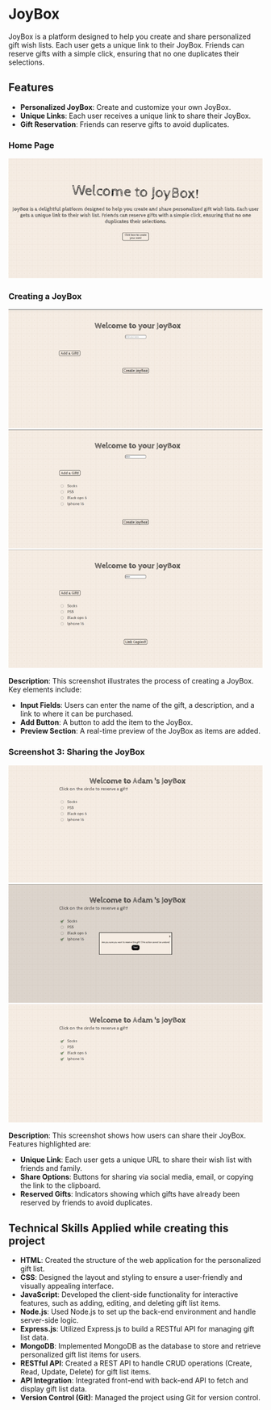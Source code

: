 # JoyBox

JoyBox is a platform designed to help you create and share personalized gift wish lists. Each user gets a unique link to their JoyBox. Friends can reserve gifts with a simple click, ensuring that no one duplicates their selections.

## Features

- **Personalized JoyBox**: Create and customize your own JoyBox.
- **Unique Links**: Each user receives a unique link to share their JoyBox.
- **Gift Reservation**: Friends can reserve gifts to avoid duplicates.

### Home Page

![home page](<frontend/images/home page.png>)

### Creating a JoyBox

![home page](<frontend/images//Picture2.png>)
![home page](<frontend/images//Picture3.png>)
![home page](<frontend/images//Picture4.png>)

**Description**: This screenshot illustrates the process of creating a JoyBox. Key elements include:
- **Input Fields**: Users can enter the name of the gift, a description, and a link to where it can be purchased.
- **Add Button**: A button to add the item to the JoyBox.
- **Preview Section**: A real-time preview of the JoyBox as items are added.

### Screenshot 3: Sharing the JoyBox

![home page](<frontend/images//Picture5.png>)
![home page](<frontend/images//Picture6.png>)
![home page](<frontend/images//Picture7.png>)

**Description**: This screenshot shows how users can share their JoyBox. Features highlighted are:
- **Unique Link**: Each user gets a unique URL to share their wish list with friends and family.
- **Share Options**: Buttons for sharing via social media, email, or copying the link to the clipboard.
- **Reserved Gifts**: Indicators showing which gifts have already been reserved by friends to avoid duplicates.

## Technical Skills Applied while creating this project

- **HTML**: Created the structure of the web application for the personalized gift list.
- **CSS**: Designed the layout and styling to ensure a user-friendly and visually appealing interface.
- **JavaScript**: Developed the client-side functionality for interactive features, such as adding, editing, and deleting gift list items.
- **Node.js**: Used Node.js to set up the back-end environment and handle server-side logic.
- **Express.js**: Utilized Express.js to build a RESTful API for managing gift list data.
- **MongoDB**: Implemented MongoDB as the database to store and retrieve personalized gift list items for users.
- **RESTful API**: Created a REST API to handle CRUD operations (Create, Read, Update, Delete) for gift list items.
- **API Integration**: Integrated front-end with back-end API to fetch and display gift list data.
- **Version Control (Git)**: Managed the project using Git for version control.



